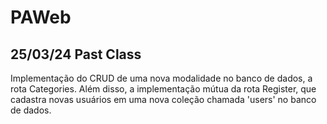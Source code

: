 # PAWeb

## 25/03/24 Past Class

Implementação do CRUD de uma nova modalidade no banco de dados, a rota Categories. Além disso, a implementação mútua da rota Register, que cadastra novas usuários em uma nova coleção chamada 'users' no banco de dados.
